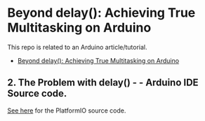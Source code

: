 # Beyond delay(): Achieving True Multitasking on Arduino

This repo is related to an Arduino article/tutorial.

* [Beyond delay(): Achieving True Multitasking on Arduino](https://bj-dehaan-solutions.com.au/articles/arduino/beyond-delay-achieving-true-multitasking-on-arduino)

## 2. The Problem with delay() - - Arduino IDE Source code. 

[See here](https://github.com/Ben-BJD/Ardunio-PlatformIO-Wokwi-Beyond-Delay-01-Problem-With-Delay) for the PlatformIO source code.


